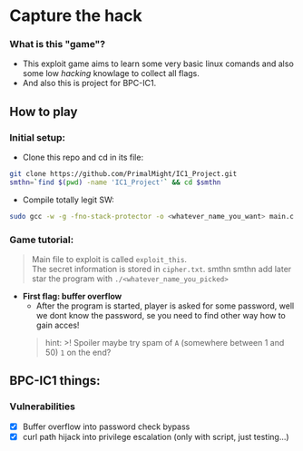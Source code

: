 # Capture the hack
### What is this "game"?
+ This exploit game aims to learn some very basic linux comands and also some low *hacking* knowlage to collect all flags.
+ And also this is project for BPC-IC1.
## How to play
### Initial setup:
+ Clone this repo and cd in its file:
```bash
git clone https://github.com/PrimalMight/IC1_Project.git
smthn=`find $(pwd) -name 'IC1_Project'` && cd $smthn
```
+ Compile totally legit SW:
```bash
sudo gcc -w -g -fno-stack-protector -o <whatever_name_you_want> main.c   
```
### Game tutorial:
> Main file to exploit is called ``exploit_this``. </br>
> The secret information is stored in ``cipher.txt``.
smthn smthn add later</br>
star the program with ``./<whatever_name_you_picked>``
+ **First flag: buffer overflow**
	* After the program is started, player is asked for some password, well we dont know the password, se you need to find other way how to gain acces! </br>
	> hint: >! Spoiler maybe try spam of ``A`` (somewhere between 1 and 50) ``1`` on the end? 

## BPC-IC1 things:

### Vulnerabilities
- [x] Buffer overflow into password check bypass
- [x] curl path hijack into privilege escalation (only with script, just testing...)